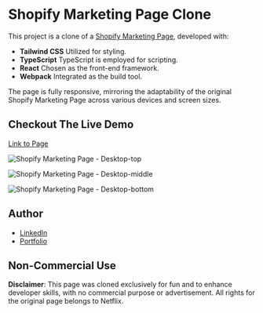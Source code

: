 # Shopify Marketing Page Clone

This project is a clone of a [Shopify Marketing Page](https://www.shopify.com/free-trial?term=shopify&adid=699117274727&campaignid=21270911700&branded_enterprise=1&BOID=brand&utm_medium=cpc&utm_source=google&gad_source=1&gclid=Cj0KCQjwvb-zBhCmARIsAAfUI2s8L0lHnYr8tErd2m2x9oBG-JSxsxhSW5HxQAZ9tqTF7byRSfBLLlUaAmwoEALw_wcB&cmadid=516752332;cmadvertiserid=10730501;cmcampaignid=26990768;cmplacementid=324494362;cmcreativeid=163722649;cmsiteid=5500011), developed with:

- **Tailwind CSS** Utilized for styling.
- **TypeScript** TypeScript is employed for scripting.
- **React** Chosen as the front-end framework.
- **Webpack** Integrated as the build tool.

The page is fully responsive, mirroring the adaptability of the original Shopify Marketing Page across various devices and screen sizes.

## Checkout The Live Demo

[Link to Page](https://shopify-clone-by-peach.netlify.app/)

![Shopify Marketing Page - Desktop-top]()

![Shopify Marketing Page - Desktop-middle]()

![Shopify Marketing Page - Desktop-bottom]()

## Author

- [LinkedIn](https://www.linkedin.com/in/tamta-lomidze-b336b9266/)
- [Portfolio](https://peachfolio.online/)

## Non-Commercial Use

**Disclaimer**: This page was cloned exclusively for fun and to enhance developer skills, with no commercial purpose or advertisement. All rights for the original page belongs to Netflix.
